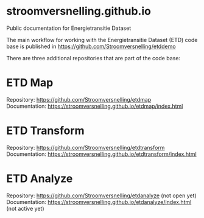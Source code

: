 # stroomversnelling.github.io
Public documentation for Energietransitie Dataset

The main workflow for working with the Energietransitie Dataset (ETD) code base is published in https://github.com/Stroomversnelling/etddemo 

There are three additional repositories that are part of the code base:

# ETD Map
Repository: https://github.com/Stroomversnelling/etdmap <br/>
Documentation: https://stroomversnelling.github.io/etdmap/index.html

# ETD Transform
Repository: https://github.com/Stroomversnelling/etdtransform <br/>
Documentation: https://stroomversnelling.github.io/etdtransform/index.html

# ETD Analyze
Repository: https://github.com/Stroomversnelling/etdanalyze (not open yet) <br/>
Documentation: https://stroomversnelling.github.io/etdanalyze/index.html (not active yet)


